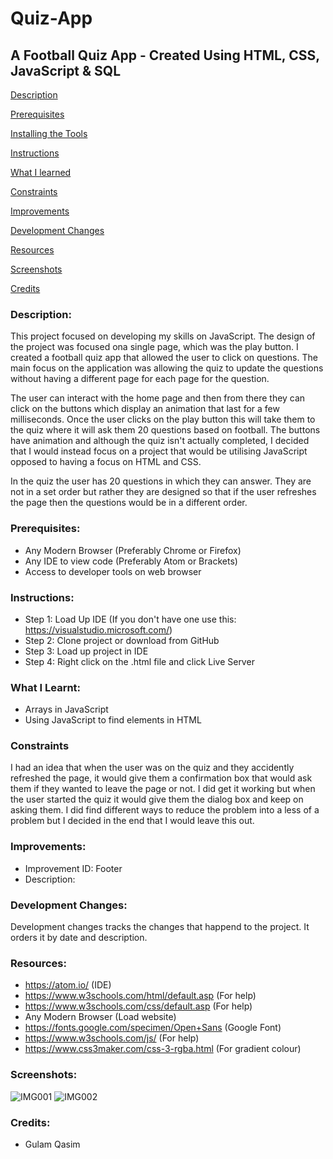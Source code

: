 # Quiz-App

## A Football Quiz App - Created Using HTML, CSS, JavaScript & SQL

[Description](#Description)  
<a name="Description"/>

[Prerequisites](#Prerequisites)  
<a name="Prerequisites"/>

[Installing the Tools](#Installing_the_Tools)  
<a name="Installing_the_Tools"/>

[Instructions](#Instructions)  
<a name="Instructions"/>

[What I learned](#What_I_Learnt)  
<a name="What_I_Learnt"/>

[Constraints](#Constraints)  
<a name="Constraints"/>

[Improvements](#Improvements)  
<a name="Improvements"/>

[Development Changes](#Development_Changes)  
<a name="Development_Changes"/>

[Resources](#Resources)  
<a name="Resources"/>

[Screenshots](#Screenshots)
<a name="Screenshots"/>

[Credits](#Credits)  
<a name="Credits"/>

### Description:

This project focused on developing my skills on JavaScript. The design of the project was focused ona single page, which was the play button. I created a football quiz app that allowed the user to click on questions. The main focus on the application was allowing the quiz to update the questions without having a different page for each page for the question.

The user can interact with the home page and then from there they can click on the buttons which display an animation that last for a few milliseconds. Once the user clicks on the play button this will take them to the quiz where it will ask them 20 questions based on football. The buttons have animation and although the quiz isn't actually completed, I decided that I would instead focus on a project that would be utilising JavaScript opposed to having a focus on HTML and CSS.

In the quiz the user has 20 questions in which they can answer. They are not in a set order but rather they are designed so that if the user refreshes the page then the questions would be in a different order.

### Prerequisites:
- Any Modern Browser (Preferably Chrome or Firefox)
- Any IDE to view code (Preferably Atom or Brackets)
- Access to developer tools on web browser

### Instructions:
- Step 1: Load Up IDE (If you don't have one use this: https://visualstudio.microsoft.com/)
- Step 2: Clone project or download from GitHub
- Step 3: Load up project in IDE
- Step 4: Right click on the .html file and click Live Server

### What I Learnt:
- Arrays in JavaScript
- Using JavaScript to find elements in HTML

### Constraints
I had an idea that when the user was on the quiz and they accidently refreshed the page, it would give them a confirmation box that would ask them if they wanted to leave the page or not. I did get it working but when the user started the quiz it would give them the dialog box and keep on asking them. I did find different ways to reduce the problem into a less of a problem but I decided in the end that I would leave this out.

### Improvements:
- Improvement ID: Footer
- Description: 

### Development Changes:
Development changes tracks the changes that happend to the project. It orders it by date and description.

### Resources:
- https://atom.io/ (IDE)
- https://www.w3schools.com/html/default.asp (For help)
- https://www.w3schools.com/css/default.asp (For help)
- Any Modern Browser (Load website)
- https://fonts.google.com/specimen/Open+Sans (Google Font)
- https://www.w3schools.com/js/ (For help)
- https://www.css3maker.com/css-3-rgba.html (For gradient colour)

### Screenshots:
![IMG001](https://user-images.githubusercontent.com/45819118/76122444-f4f7f480-5fed-11ea-95b4-fd43026ca01a.PNG)
![IMG002](https://user-images.githubusercontent.com/45819118/76122445-f5908b00-5fed-11ea-8fe3-d51ef53b52c2.PNG)

### Credits:
- Gulam Qasim
